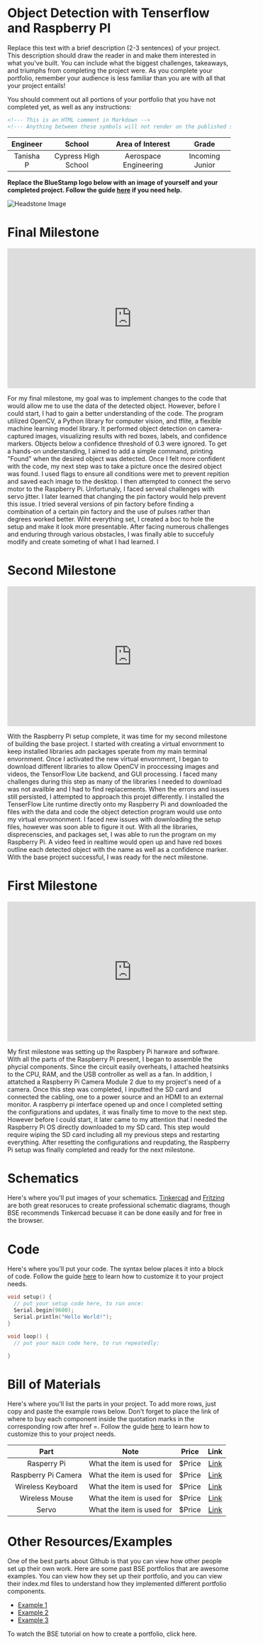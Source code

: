 # Object Detection with Tenserflow and Raspberry PI
Replace this text with a brief description (2-3 sentences) of your project. This description should draw the reader in and make them interested in what you've built. You can include what the biggest challenges, takeaways, and triumphs from completing the project were. As you complete your portfolio, remember your audience is less familiar than you are with all that your project entails!

You should comment out all portions of your portfolio that you have not completed yet, as well as any instructions:
```HTML 
<!--- This is an HTML comment in Markdown -->
<!--- Anything between these symbols will not render on the published site -->
```

| **Engineer** | **School** | **Area of Interest** | **Grade** |
|:--:|:--:|:--:|:--:|
| Tanisha P | Cypress High School | Aerospace Engineering | Incoming Junior

**Replace the BlueStamp logo below with an image of yourself and your completed project. Follow the guide [here](https://tomcam.github.io/least-github-pages/adding-images-github-pages-site.html) if you need help.**

![Headstone Image](logo.svg)
  
# Final Milestone

<iframe width="560" height="315" src="https://www.youtube.com/embed/F7M7imOVGug" title="YouTube video player" frameborder="0" allow="accelerometer; autoplay; clipboard-write; encrypted-media; gyroscope; picture-in-picture; web-share" allowfullscreen></iframe>

For my final milestone, my goal was to implement changes to the code that would allow me to use the data of the detected object. However, before I could start, I had to gain a better understanding of the code. The program utilized OpenCV, a Python library for computer vision, and tflite, a flexible machine learning model library. It performed object detection on camera-captured images, visualizing results with red boxes, labels, and confidence markers. Objects below a confidence threshold of 0.3 were ignored. To get a hands-on understanding, I aimed to add a simple command, printing "Found" when the desired object was detected. Once I felt more confident with the code, my next step was to take a picture once the desired object was found. I used flags to ensure all conditions were met to prevent repition and saved each image to the desktop. I then attempted to connect the servo motor to the Raspberry Pi. Unfortunaly, I faced serveal challenges with servo jitter. I later learned that changing the pin factory would help prevent this issue. I tried several versions of pin factory before finding a combination of a certain pin factory and the use of pulses rather than degrees worked better. Wiht everything set, I created a boc to hole the setup and make it look more presentable. After facing numerous challenges and enduring through various obstacles, I was finally able to succefuly modify and create someting of what I had learned. I



# Second Milestone

<iframe width="560" height="315" src="https://www.youtube.com/embed/HtWDvuXD1FE" title="YouTube video player" frameborder="0" allow="accelerometer; autoplay; clipboard-write; encrypted-media; gyroscope; picture-in-picture; web-share" allowfullscreen></iframe>

With the Raspberry Pi setup complete, it was time for my second milestone of building the base project. I started with creating a virtual envornment to keep installed libraries adn packages sperate from my main terminal envornment. Once I activated the new virtual envornment, I began to download different libraries to allow OpenCV in proccessing images and videos, the TensorFlow Lite backend, and GUI processing. I faced many challenges during this step as many of the libraries I needed to download was not availble and I had to find replacements. When the errors and issues still persisted, I attempted to approach this projet differently. 
I installed the TenserFlow Lite runtime directly onto my Raspberry Pi and downloaded the files with the data and code the object detection program would use onto my virtual envornonment. I faced new issues with downloading the setup files, however was soon able to figure it out. With all the libraries, disprecenscies, and packages set, I was able to run the program on my Raspberry Pi. A video feed in realtime would open up and have red boxes outline each detected object with the name  as well as a confidence marker. With the base project successful, I was ready for the nect milestone. 


# First Milestone

<iframe width="560" height="315" src="https://www.youtube.com/embed/ZvWyMmIaHKc" title="YouTube video player" frameborder="0" allow="accelerometer; autoplay; clipboard-write; encrypted-media; gyroscope; picture-in-picture; web-share" allowfullscreen></iframe>

My first milestone was setting up the Raspbery Pi harware and software. With all the parts of the Raspberry Pi present, I began to assemble the phycial components. Since the circuit easily overheats, I attached heatsinks to the CPU, RAM, and the USB controller as well as a fan. In addition, I attatched a Raspberry Pi Camera Module 2 due to my project's need of a camera. Once this step was completed, I inputted the SD card and connected the cabling, one to a power source and an HDMI to an external monitor. A raspberry pi interface opened up and once I completed setting the configurations and updates, it was finally time to move to the next step. However before I could start, it later came to my attention that I needed the Raspberry Pi OS directly downloaded to my SD card. This step would require wiping the SD card including all my previous steps and restarting everything. After resetting the configurations and reupdating, the Raspberry Pi setup was finally completed and ready for the next milestone. 


# Schematics 
Here's where you'll put images of your schematics. [Tinkercad](https://www.tinkercad.com/blog/official-guide-to-tinkercad-circuits) and [Fritzing](https://fritzing.org/learning/) are both great resoruces to create professional schematic diagrams, though BSE recommends Tinkercad becuase it can be done easily and for free in the browser. 

# Code
Here's where you'll put your code. The syntax below places it into a block of code. Follow the guide [here]([url](https://www.markdownguide.org/extended-syntax/)) to learn how to customize it to your project needs. 

```c++
void setup() {
  // put your setup code here, to run once:
  Serial.begin(9600);
  Serial.println("Hello World!");
}

void loop() {
  // put your main code here, to run repeatedly:

}
```

# Bill of Materials
Here's where you'll list the parts in your project. To add more rows, just copy and paste the example rows below.
Don't forget to place the link of where to buy each component inside the quotation marks in the corresponding row after href =. Follow the guide [here]([url](https://www.markdownguide.org/extended-syntax/)) to learn how to customize this to your project needs. 

| **Part** | **Note** | **Price** | **Link** |
|:--:|:--:|:--:|:--:|
| Rasperry Pi| What the item is used for | $Price | <a href="[https://www.amazon.com/Arduino-A000066-ARDUINO-UNO-R3/dp/B008GRTSV6/](https://www.amazon.com/GeeekPi-Raspberry-Pi-8GB-Kit/dp/B0B5KHJZP9/ref=sr_1_1_sspa?hvadid=570572414387&hvdev=c&hvlocphy=9031057&hvnetw=g&hvqmt=e&hvrand=2442289902254032771&hvtargid=kwd-296166721380&hydadcr=19137_13375058&keywords=how+much+is+a+raspberry+pi&qid=1689775120&sr=8-1-spons&sp_csd=d2lkZ2V0TmFtZT1zcF9hdGY&psc=1)"> Link </a> |
| Raspberry Pi Camera | What the item is used for | $Price | <a href="https://www.amazon.com/Arduino-A000066-ARDUINO-UNO-R3/dp/B008GRTSV6/"> Link </a> |
| Wireless Keyboard | What the item is used for | $Price | <a href="https://www.amazon.com/Arduino-A000066-ARDUINO-UNO-R3/dp/B008GRTSV6/"> Link </a> |
| Wireless Mouse | What the item is used for | $Price | <a href="https://www.amazon.com/Arduino-A000066-ARDUINO-UNO-R3/dp/B008GRTSV6/"> Link </a> |
| Servo | What the item is used for | $Price | <a href="https://www.amazon.com/Arduino-A000066-ARDUINO-UNO-R3/dp/B008GRTSV6/"> Link </a> |

# Other Resources/Examples
One of the best parts about Github is that you can view how other people set up their own work. Here are some past BSE portfolios that are awesome examples. You can view how they set up their portfolio, and you can view their index.md files to understand how they implemented different portfolio components.
- [Example 1](https://trashytuber.github.io/YimingJiaBlueStamp/)
- [Example 2](https://sviatil0.github.io/Sviatoslav_BSE/)
- [Example 3](https://arneshkumar.github.io/arneshbluestamp/)

To watch the BSE tutorial on how to create a portfolio, click here.
